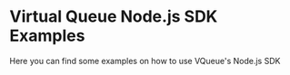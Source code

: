# Virtual Queue Node.js SDK Examples

Here you can find some examples on how to use VQueue's Node.js SDK
